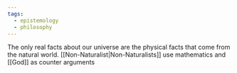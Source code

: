 ```yaml
---
tags:
  - epistemology
  - philosophy
---
```

The only real facts about our universe are the physical facts that come from the natural world.
[[Non-Naturalist|Non-Naturalists]] use mathematics and [[God]] as counter arguments

